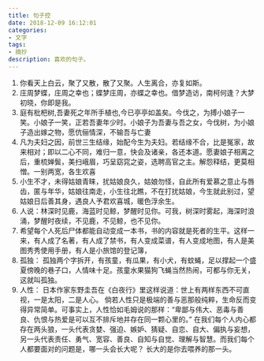 ```yaml
---
title: 句子控
date: 2018-12-09 16:12:01
categories: 
- 文字
tags:
- 摘抄
description: 喜欢的句子。
---
```


<ol>
    <li>你看天上白云，聚了又散，散了又聚。人生离合，亦复如斯。</li>
    <li>庄周梦蝶，庄周之幸也；蝶梦庄周，亦蝶之幸也。借梦造访，南柯何逢？大梦初晓，你即是我。</li>
    <li>庭有枇杷树,吾妻死之年所手植也,今已亭亭如盖矣。今伐之，为搏小娘子一笑。小娘子一笑，正若吾妻年少时。小娘子为吾妻与吾之女，今伐树，为小娘子造出嫁之物，愿伉俪情深，不输吾与亡妻</li>
    <li>凡为夫妇之因，前世三生结缘，始配今生为夫妇。若结缘不合，比是冤家，故来相对；即以二心不同，难归一意，快会及诸亲，各还本道。愿妻娘子相离之后，重梳婵鬓，美扫峨眉，巧呈窈窕之姿，选聘高官之主。解怨释结，更莫相憎。一别两宽，各生欢喜</li>
    <li>小生不才，未得姑娘青睐，扰姑娘良久，姑娘勿怪，自此所有爱慕之意止与唇齿，匿与年华，姑娘往南走，小生往北瞧，不在打扰姑娘，今生就此别过，望姑娘日后善其身，遇良人予君欢喜城，暖色浮余生。</li>
    <li>人说：林深时见鹿，海蓝时见鲸，梦醒时见你。可我，树深时雾起，海深时浪涌，梦醒时夜续，不见鹿，不见鲸，也不见你。</li>
    <li>希望每个人死后尸体都能自动变成一本书，书的内容就是死者的生平。这样一来，有人成了名著，有人成了禁书，有人变成菜谱，有人变成地图，有人是美图秀秀使用手册，有人是小旅馆的登记簿，</li>
    <li>孤独：
    孤独两个字拆开，有孩童，有瓜果，有小犬，有蚊蝇，足以撑起一个盛夏傍晚的巷子口，人情味十足。孩童水果猫狗飞蝇当然热闹，可都与你无关，这就叫孤独。</li>
    <li>人性：
    日本作家东野圭吾在《白夜行》里这样说道：世上有两样东西不可直视，一是太阳，二是人心。
    倘若人性只是极端的善与恶那般纯粹，生命反而变得异常简单。可事实上，人性恰如毛姆说的那样：“卑鄙与伟大、恶毒与善良、仇恨与热爱是可以互不排斥地并存在同一颗心里的。”
    在我们每个人内心都存在两头狼，一头代表贪婪、强迫、嫉妒、猜疑、自恋、自大、偏执与妄想，另一头代表责任、勇气、宽容、善良、自知与自觉、理解与智慧。而我们每个人都要面对的问题是，哪一头会长大呢？
    长大的是你去喂养的那一头。
    </li>
    
</ol>

